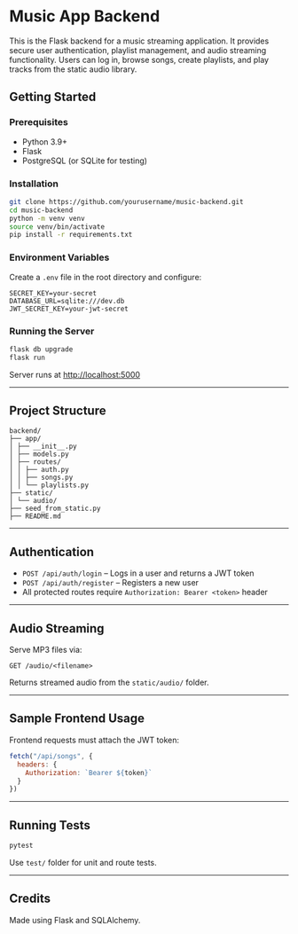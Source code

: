 # Music App Backend

This is the Flask backend for a music streaming application. It provides secure user authentication, playlist management, and audio streaming functionality. Users can log in, browse songs, create playlists, and play tracks from the static audio library.

## Getting Started

### Prerequisites
- Python 3.9+
- Flask
- PostgreSQL (or SQLite for testing)

### Installation

```bash
git clone https://github.com/yourusername/music-backend.git
cd music-backend
python -m venv venv
source venv/bin/activate
pip install -r requirements.txt
```

### Environment Variables

Create a `.env` file in the root directory and configure:

```env
SECRET_KEY=your-secret
DATABASE_URL=sqlite:///dev.db
JWT_SECRET_KEY=your-jwt-secret
```

### Running the Server

```bash
flask db upgrade
flask run
```

Server runs at [http://localhost:5000](http://localhost:5000)

---

## Project Structure

```
backend/
├── app/
│ ├── __init__.py
│ ├── models.py
│ ├── routes/
│ │ ├── auth.py
│ │ ├── songs.py
│ │ └── playlists.py
├── static/
│ └── audio/
├── seed_from_static.py
├── README.md
```

---

## Authentication

- `POST /api/auth/login` – Logs in a user and returns a JWT token
- `POST /api/auth/register` – Registers a new user
- All protected routes require `Authorization: Bearer <token>` header

---

## Audio Streaming

Serve MP3 files via:

```
GET /audio/<filename>
```

Returns streamed audio from the `static/audio/` folder.

---

## Sample Frontend Usage

Frontend requests must attach the JWT token:

```js
fetch("/api/songs", {
  headers: {
    Authorization: `Bearer ${token}`
  }
})
```

---

## Running Tests

```bash
pytest
```

Use `test/` folder for unit and route tests.

---

## Credits

Made using Flask and SQLAlchemy.